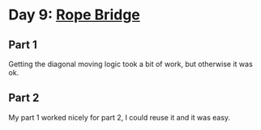 # Day 9: [Rope Bridge](https://adventofcode.com/2022/day/9)

## Part 1

Getting the diagonal moving logic took a bit of work, but otherwise it was ok.

## Part 2

My part 1 worked nicely for part 2, I could reuse it and it was easy.
